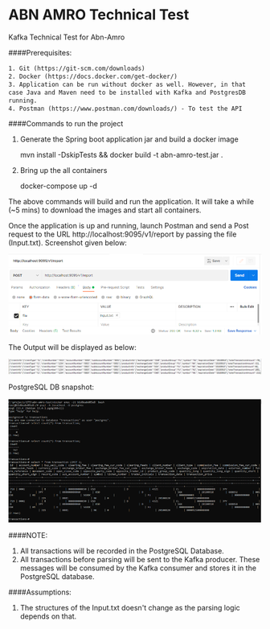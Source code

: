 # ABN AMRO Technical Test

Kafka Technical Test for Abn-Amro

####Prerequisites:  

	1. Git (https://git-scm.com/downloads)
	2. Docker (https://docs.docker.com/get-docker/)
	3. Application can be run without docker as well. However, in that case Java and Maven need to be installed with Kafka and PostgresDB running. 
	4. Postman (https://www.postman.com/downloads/) - To test the API
	  
####Commands to run the project

1. Generate the Spring boot application jar and build a docker image   

	mvn install -DskipTests && docker build -t abn-amro-test.jar .
	
2. Bring up the all containers   

	docker-compose up -d 
	
The above commands will build and run the application. It will take a while (~5 mins) to download the images and start all containers. 

Once the application is up and running, launch Postman and send a Post request to the URL http://localhost:9095/v1/report by passing the file (Input.txt). Screenshot given below:

![altText](src/main/resources/static/Input.PNG "Input")   

The Output will be displayed as below:  

![altText](src/main/resources/static/Output.PNG "Output")   

PostgreSQL DB snapshot:

![altText](src/main/resources/static/postgres.PNG "PostgreSQL snapshot")   


####NOTE:

1. All transactions will be recorded in the PostgreSQL Database. 
2. All transactions before parsing will be sent to the Kafka producer. These messages will be consumed by the Kafka consumer and stores it in the PostgreSQL database. 
 

####Assumptions:
1. The structures of the Input.txt doesn't change as the parsing logic depends on that. 


 